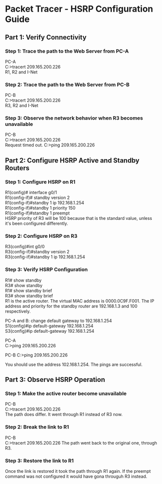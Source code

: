 # Packet Tracer - HSRP Configuration Guide

## Part 1: Verify Connectivity

### Step 1: Trace the path to the Web Server from PC-A

PC-A  
C:\>tracert 209.165.200.226  
R1, R2 and I-Net

### Step 2: Trace the path to the Web Server from PC-B

PC-B  
C:\>tracert 209.165.200.226  
R3, R2 and I-Net

### Step 3: Observe the network behavior when R3 becomes unavailable

PC-B  
C:\>tracert 209.165.200.226  
Request timed out.
C:\>ping 209.165.200.226

## Part 2: Configure HSRP Active and Standby Routers

### Step 1: Configure HSRP on R1

R1(config)# interface g0/1  
R1(config-if)# standby version 2  
R1(config-if)#standby 1 ip 192.168.1.254  
R1(config-if)#standby 1 priority 150  
R1(config-if)#standby 1 preempt  
HSRP priority of R3 will be 100 because that is the standard value, unless it's been configured differently.

### Step 2: Configure HSRP on R3

R3(config)#int g0/0  
R3(config-if)#standby version 2  
R3(config-if)#standby 1 ip 192.168.1.254  

### Step 3: Verify HSRP Configuration

R1# show standby  
R3# show standby  
R1# show standby brief  
R3# show standby brief  
R1 is the active router. The virtual MAC address is 0000.0C9F.F001. The IP address and priority for the standby router are 192.168.1.3 and 100 respectively.

PC-A and B: change default gateway to 192.168.1.254  
S1(config)#ip default-gateway 192.168.1.254  
S3(config)#ip default-gateway 192.168.1.254  

PC-A  
C:\>ping 209.165.200.226

PC-B
C:\>ping 209.165.200.226

You should use the address 102.168.1.254. The pings are successful.

## Part 3: Observe HSRP Operation

### Step 1: Make the active router become unavailable

PC-B  
C:\>tracert 209.165.200.226  
The path does differ. It went through R1 instead of R3 now.

### Step 2: Break the link to R1

PC-B  
C:\>tracert 209.165.200.226
The path went back to the original one, through R3.

### Step 3: Restore the link to R1

Once the link is restored it took the path through R1 again. If the preempt command was not configured it would have gona througuh R3 instead.
